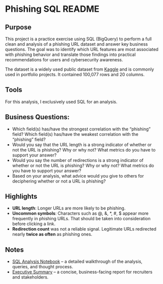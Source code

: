# Phishing SQL README
## Purpose

This project is a practice exercise using SQL (BigQuery) to perform a full clean and analysis of a phishing URL dataset and answer key business questions. The goal was to identify which URL features are most associated with phishing behavior and translate those findings into practical recommendations for users and cybersecurity awareness. 

The dataset is a widely used public dataset from [Kaggle](https://www.kaggle.com/datasets/danielfernandon/web-page-phishing-dataset?resource=download&select=web-page-phishing.csv) and is commonly used in portfolio projects. It contained 100,077 rows and 20 columns.

## Tools
For this analysis, I exclusively used SQL for an analysis. 

## Business Questions:
- Which field(s) has/have the strongest correlation with the “phishing” field?  Which field(s) has/have the weakest correlation with the “phishing” field?
- Would you say that the URL length is a strong indicator of whether or not the URL is phishing?  Why or why not?  What metrics do you have to support your answer?
- Would you say the number of redirections is a strong indicator of whether or not the URL is phishing?  Why or why not?  What metrics do you have to support your answer?
- Based on your analysis, what advice would you give to others for deciphering whether or not a URL is phishing? 

## Highlights
* **URL length**: Longer URLs are more likely to be phishing.
* **Uncommon symbols**: Characters such as @, &, *, #, $ appear more frequently in phishing URLs. That should be taken into consideration before clicking a link.
* **Redirection count** was not a reliable signal. Legitimate URLs redirected nearly **twice as often** as phishing ones.

## Notes
- [SQL Analysis Notebook](https://github.com/edgarduran-dataandethics/Phishing_SQL/blob/main/SQL_Notebook) – a detailed walkthrough of the analysis, queries, and thought process.  
- [Executive Summary](https://github.com/edgarduran-dataandethics/Phishing_SQL/blob/main/Summary) – a concise, business-facing report for recruiters and stakeholders.
